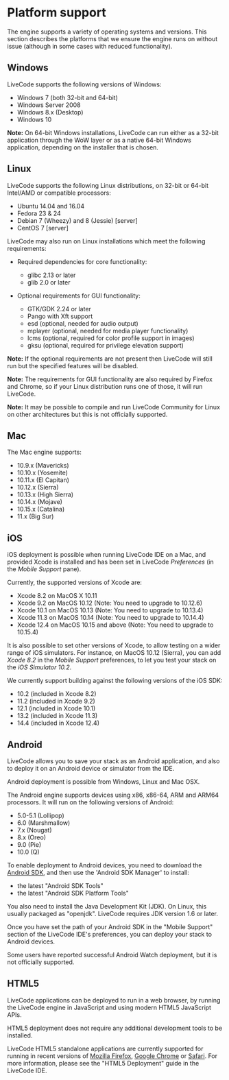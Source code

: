 # Platform support
The engine supports a variety of operating systems and versions. This section describes the platforms that we ensure the engine runs on without issue (although in some cases with reduced functionality).

## Windows

LiveCode supports the following versions of Windows:

* Windows 7 (both 32-bit and 64-bit)
* Windows Server 2008
* Windows 8.x (Desktop)
* Windows 10

**Note:** On 64-bit Windows installations, LiveCode can run either as a 32-bit application through the WoW layer or as a native 64-bit Windows application, depending on the installer that is chosen.

## Linux

LiveCode supports the following Linux distributions, on 32-bit or
64-bit Intel/AMD or compatible processors:

* Ubuntu 14.04 and 16.04
* Fedora 23 & 24
* Debian 7 (Wheezy) and 8 (Jessie) [server]
* CentOS 7 [server]

LiveCode may also run on Linux installations which meet the following
requirements:

* Required dependencies for core functionality:
  * glibc 2.13 or later
  * glib 2.0 or later

* Optional requirements for GUI functionality:
  * GTK/GDK 2.24 or later
  * Pango with Xft support
  * esd (optional, needed for audio output)
  * mplayer (optional, needed for media player functionality)
  * lcms (optional, required for color profile support in images)
  * gksu (optional, required for privilege elevation support)

**Note:** If the optional requirements are not present then LiveCode will still run but the specified features will be disabled.

**Note:** The requirements for GUI functionality are also required by Firefox and Chrome, so if your Linux distribution runs one of those, it will run LiveCode.

**Note:** It may be possible to compile and run LiveCode Community for Linux on other architectures but this is not officially supported.

## Mac
The Mac engine supports:

* 10.9.x (Mavericks)
* 10.10.x (Yosemite)
* 10.11.x (El Capitan)
* 10.12.x (Sierra)
* 10.13.x (High Sierra)
* 10.14.x (Mojave)
* 10.15.x (Catalina)
* 11.x (Big Sur)

## iOS
iOS deployment is possible when running LiveCode IDE on a Mac, and provided Xcode is installed and has been set in LiveCode *Preferences* (in the *Mobile Support* pane).

Currently, the supported versions of Xcode are:
* Xcode 8.2 on MacOS X 10.11
* Xcode 9.2 on MacOS 10.12 (Note: You need to upgrade to 10.12.6)
* Xcode 10.1 on MacOS 10.13 (Note: You need to upgrade to 10.13.4)
* Xcode 11.3 on MacOS 10.14 (Note: You need to upgrade to 10.14.4) 
* Xcode 12.4 on MacOS 10.15 and above (Note: You need to upgrade to 10.15.4) 

It is also possible to set other versions of Xcode, to allow testing
on a wider range of iOS simulators. For instance, on MacOS 10.12
(Sierra), you can add *Xcode 8.2* in the *Mobile Support* preferences,
to let you test your stack on the *iOS Simulator 10.2*.

We currently support building against the following versions of the iOS SDK:

* 10.2 (included in Xcode 8.2)
* 11.2 (included in Xcode 9.2)
* 12.1 (included in Xcode 10.1)
* 13.2 (included in Xcode 11.3)
* 14.4 (included in Xcode 12.4)

## Android


LiveCode allows you to save your stack as an Android application, and
also to deploy it on an Android device or simulator from the IDE.

Android deployment is possible from Windows, Linux and Mac OSX.

The Android engine supports devices using x86, x86-64, ARM and ARM64 processors.
It will run on the following versions of Android:

* 5.0-5.1 (Lollipop)
* 6.0 (Marshmallow)
* 7.x (Nougat)
* 8.x (Oreo)
* 9.0 (Pie)
* 10.0 (Q)


To enable deployment to Android devices, you need to download the
[Android SDK](https://developer.android.com/sdk/index.html#Other), and
then use the 'Android SDK Manager' to install:

* the latest "Android SDK Tools"
* the latest "Android SDK Platform Tools"

You also need to install the Java Development Kit (JDK).  On Linux,
this usually packaged as "openjdk".  LiveCode requires JDK version 1.6
or later.

Once you have set the path of your Android SDK in the "Mobile Support"
section of the LiveCode IDE's preferences, you can deploy your stack
to Android devices.

Some users have reported successful Android Watch deployment, but it
is not officially supported.

## HTML5

LiveCode applications can be deployed to run in a web browser, by running the LiveCode engine in JavaScript and using modern HTML5 JavaScript APIs.

HTML5 deployment does not require any additional development tools to be installed.

LiveCode HTML5 standalone applications are currently supported for running in recent versions of [Mozilla Firefox](https://www.mozilla.org/firefox/new/), [Google Chrome](https://www.google.com/chrome/) or [Safari](https://support.apple.com/HT204416).  For more information, please see the "HTML5 Deployment" guide in the LiveCode IDE.
